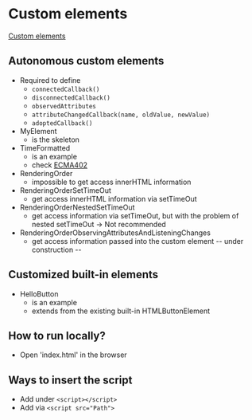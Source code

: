 # Custom elements
[Custom elements](https://javascript.info/custom-elements)

## Autonomous custom elements
* Required to define
  * `connectedCallback()`
  * `disconnectedCallback()`
  * `observedAttributes`
  * `attributeChangedCallback(name, oldValue, newValue)`
  * `adoptedCallback()`
* MyElement
  * is the skeleton
* TimeFormatted
  * is an example
  * check [ECMA402](https://tc39.es/ecma402/)
* RenderingOrder
  * impossible to get access innerHTML information
* RenderingOrderSetTimeOut
  * get access innerHTML information via setTimeOut
* RenderingOrderNestedSetTimeOut
  * get access information via setTimeOut, but with the problem of nested setTimeOut -> Not recommended
* RenderingOrderObservingAttributesAndListeningChanges
  * get access information passed into the custom element -- under construction --

## Customized built-in elements
* HelloButton
  * is an example
  * extends from the existing built-in HTMLButtonElement

## How to run locally?
* Open 'index.html' in the browser

## Ways to insert the script
* Add under `<script></script>`
* Add via `<script src="Path">`
